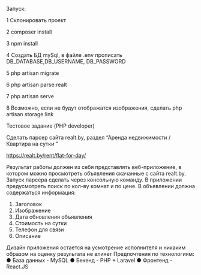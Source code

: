 Запуск:

1 Склонировать проект

2 composer install

3 npm install

4 Создать БД mySql, в файле .env прописать DB_DATABASE,DB_USERNAME, DB_PASSWORD

5 php artisan migrate

6 php artisan parse:realt

7 php artisan serve

8 Возможно, если не будут отображатся изображения, сделать php artisan storage:link

Тестовое задание (PHP developer)

Сделать парсер сайта realt.by, раздел “Аренда недвижимости / Квартира на сутки ”

https://realt.by/rent/flat-for-day/

Результат работы должен из себя представлять веб-приложение, в котором можно
просмотреть объявления скачанные с сайта realt.by.
Запуск парсера сделать через консольную команду.
В приложении предусмотреть поиск по кол-ву комнат и по цене.
В объявлении должна содержаться информация:
1. Заголовок
2. Изображение
3. Дата обновления объявления
4. Стоимость на сутки
5. Телефон для связи
6. Описание

Дизайн приложения остается на усмотрение исполнителя и никаким образом
на оценку результата не влияет
Предпочтения по технологиям:
● База данных - MySQL
● Бекенд - PHP + Laravel
● Фронтенд - React.JS
